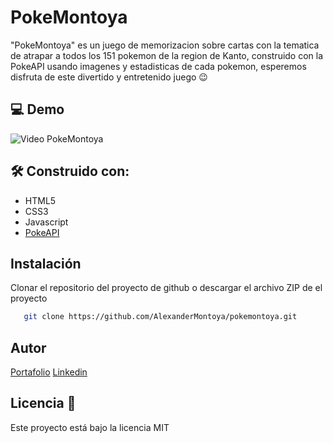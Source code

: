 # PokeMontoya
"PokeMontoya" es un juego de memorizacion sobre cartas con la tematica de atrapar a todos los 151 pokemon de la region de Kanto, construido con la PokeAPI usando imagenes y estadisticas de cada pokemon, esperemos disfruta de este divertido y entretenido juego 😉
## 💻 Demo
![Video PokeMontoya](/video/resultado.gif)
## 🛠️ Construido con:
- HTML5
- CSS3
- Javascript
- [PokeAPI](https://pokeapi.co/)
## Instalación
Clonar el repositorio del proyecto de github o descargar el archivo ZIP de el proyecto
 ```sh
	git clone https://github.com/AlexanderMontoya/pokemontoya.git
   ```
## Autor
[Portafolio](https://alexandermontoya.github.io/portafolio-personal/)
[Linkedin](https://www.linkedin.com/in/alexander-josu%C3%A9-montoya-bonifacio/)
## Licencia 📄
Este proyecto está bajo la licencia MIT
